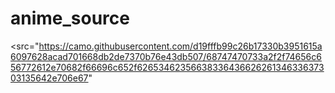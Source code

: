 # anime_source
<src="https://camo.githubusercontent.com/d19fffb99c26b17330b3951615a6097628acad701668db2de7370b76e43db507/68747470733a2f2f74656c656772612e70682f66696c652f6265346235663833643662626134633637303135642e706e67"
